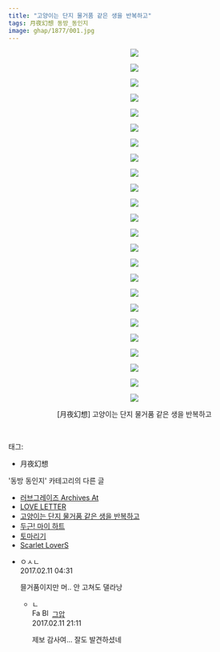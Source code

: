 ```yaml
---
title: "고양이는 단지 물거품 같은 생을 반복하고"
tags: 月夜幻想 동방_동인지
image: ghap/1877/001.jpg
---
```

<div class="article">
<p style="text-align: center; clear: none; float: none;"><img src="{{ site.nasurl }}/ghap/1877/001.jpg"/></p>
<p style="text-align: center; clear: none; float: none;"><img src="{{ site.nasurl }}/ghap/1877/002.jpg"/></p>
<p style="text-align: center; clear: none; float: none;"><img src="{{ site.nasurl }}/ghap/1877/003.jpg"/></p>
<p style="text-align: center; clear: none; float: none;"><img src="{{ site.nasurl }}/ghap/1877/004.jpg"/></p>
<p style="text-align: center; clear: none; float: none;"><img src="{{ site.nasurl }}/ghap/1877/005.jpg"/></p>
<p style="text-align: center; clear: none; float: none;"><img src="{{ site.nasurl }}/ghap/1877/006.jpg"/></p>
<p style="text-align: center; clear: none; float: none;"><img src="{{ site.nasurl }}/ghap/1877/007.jpg"/></p>
<p style="text-align: center; clear: none; float: none;"><img src="{{ site.nasurl }}/ghap/1877/008.jpg"/></p>
<p style="text-align: center; clear: none; float: none;"><img src="{{ site.nasurl }}/ghap/1877/009.jpg"/></p>
<p style="text-align: center; clear: none; float: none;"><img src="{{ site.nasurl }}/ghap/1877/010.jpg"/></p>
<p style="text-align: center; clear: none; float: none;"><img src="{{ site.nasurl }}/ghap/1877/011.jpg"/></p>
<p style="text-align: center; clear: none; float: none;"><img src="{{ site.nasurl }}/ghap/1877/012.jpg"/></p>
<p style="text-align: center; clear: none; float: none;"><img src="{{ site.nasurl }}/ghap/1877/013.jpg"/></p>
<p style="text-align: center; clear: none; float: none;"><img src="{{ site.nasurl }}/ghap/1877/014.jpg"/></p>
<p style="text-align: center; clear: none; float: none;"><img src="{{ site.nasurl }}/ghap/1877/015.jpg"/></p>
<p style="text-align: center; clear: none; float: none;"><img src="{{ site.nasurl }}/ghap/1877/016.jpg"/></p>
<p style="text-align: center; clear: none; float: none;"><img src="{{ site.nasurl }}/ghap/1877/017.jpg"/></p>
<p style="text-align: center; clear: none; float: none;"><img src="{{ site.nasurl }}/ghap/1877/018.jpg"/></p>
<p style="text-align: center; clear: none; float: none;"><img src="{{ site.nasurl }}/ghap/1877/019.jpg"/></p>
<p style="text-align: center; clear: none; float: none;"><img src="{{ site.nasurl }}/ghap/1877/020.jpg"/></p>
<p style="text-align: center; clear: none; float: none;"><img src="{{ site.nasurl }}/ghap/1877/021.jpg"/></p>
<p style="text-align: center; clear: none; float: none;"><img src="{{ site.nasurl }}/ghap/1877/022.jpg"/></p>
<p style="text-align: center; clear: none; float: none;"><img src="{{ site.nasurl }}/ghap/1877/023.jpg"/></p>
<p style="text-align: center; clear: none; float: none;"><img src="{{ site.nasurl }}/ghap/1877/024.jpg"/></p>
<p style="text-align: center; clear: none; float: none;">[月夜幻想] 고양이는 단지 물거품 같은 생을 반복하고</p>
<p><br/></p>
</div><div class="tagTrail">
<p>태그: </p>
<ul>
<li>月夜幻想</li>
</ul>
</div><div class="another">
<p>'동방 동인지' 카테고리의 다른 글</p>
<ul>
<li><a href="/2016-08-28-ghap_1879">러브그레이즈 Archives At</a></li>
<li><a href="/2016-08-28-ghap_1878">LOVE LETTER</a></li>
<li><a href="/2016-08-27-ghap_1877">고양이는 단지 물거품 같은 생을 반복하고</a></li>
<li><a href="/2016-08-27-ghap_1876">두근! 마이 하트</a></li>
<li><a href="/2016-08-27-ghap_1875">토마리기</a></li>
<li><a href="/2016-08-27-ghap_1874">Scarlet LoverS</a></li>
</ul>
</div><div class="cb_module cb_fluid">
<div class="cb_wrt cb_profile">
<div class="comment">
<ul>
<li class="cb_thumb_off" id="comment14912545">
<div class="cb_comment_area">
<div class="cb_info_area">
<div class="cb_section">
<span class="cb_nick_name">ㅇㅅㄴ</span>
</div>
<div class="cb_section">
<span class="cb_date">2017.02.11 04:31 </span>
</div>
</div>
<div class="cb_dsc_comment">
<p class="cb_dsc">
											믈거품이지만 머.. 안 고쳐도 댈라낭
										</p>
</div>
<ul>
<li class="cb_thumb_off" id="comment14912968">
<span class="cb_bu_subnode">ㄴ</span>
<div class="cb_comment_area">
<div class="cb_info_area">
<div class="cb_section">
<span class="cb_nick_name"><img alt="Favicon of https://ghaptouhou.tistory.com" height="16" onerror="this.onerror=null;this.parentNode.removeChild(this)" src="https://ghaptouhou.tistory.com/favicon.ico" width="16"/> <img alt="BlogIcon" height="16" onerror="this.parentNode.removeChild(this)" src="https://ghaptouhou.tistory.com/index.gif" width="16"/> <a href="https://ghaptouhou.tistory.com" onclick="return openLinkInNewWindow(this)"> 그압</a><span class="tistoryProfileLayerTrigger" onclick='TistoryProfile.show(event, this, {"title":"\uc800\uae30 \uc774\uac70 \ub098\uc911\uc5d0 \uc218\uc815 \uac00\ub2a5\ud558\ub098\uc694","url":"https:\/\/ghap.tistory.com","nickname":"\uadf8\uc555","items":[]}); return false;'></span></span>
</div>
<div class="cb_section">
<span class="cb_date">2017.02.11 21:11 </span>
</div>
</div>
<div class="cb_dsc_comment">
<p class="cb_dsc">
																제보 감사여... 잘도 발견하셨네
															</p>
</div>
</div>
</li>
</ul>
</div></li>
</ul>
</div>
</div><!-- commentList close -->
</div>
<br/>
<p id="refer"></p>
<br/>
